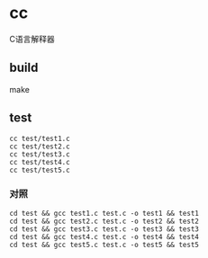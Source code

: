 # cc
C语言解释器

## build
make

## test
    cc test/test1.c
    cc test/test2.c
    cc test/test3.c
    cc test/test4.c
    cc test/test5.c

### 对照
    cd test && gcc test1.c test.c -o test1 && test1
    cd test && gcc test2.c test.c -o test2 && test2
    cd test && gcc test3.c test.c -o test3 && test3
    cd test && gcc test4.c test.c -o test4 && test4
    cd test && gcc test5.c test.c -o test5 && test5
